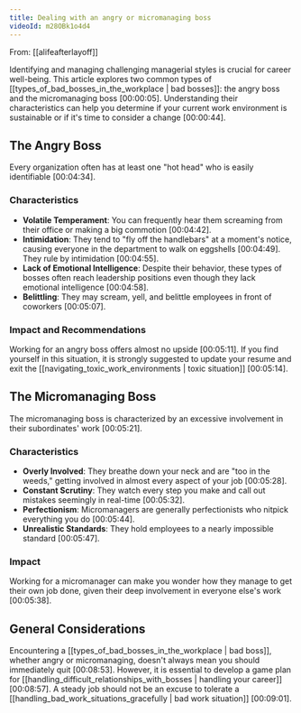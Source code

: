 ```yaml
---
title: Dealing with an angry or micromanaging boss
videoId: m28OBk1o4d4
---
```


From: [[alifeafterlayoff]] <br/> 

Identifying and managing challenging managerial styles is crucial for career well-being. This article explores two common types of [[types_of_bad_bosses_in_the_workplace | bad bosses]]: the angry boss and the micromanaging boss <a class="yt-timestamp" data-t="00:00:05">[00:00:05]</a>. Understanding their characteristics can help you determine if your current work environment is sustainable or if it's time to consider a change <a class="yt-timestamp" data-t="00:00:44">[00:00:44]</a>.

## The Angry Boss

Every organization often has at least one "hot head" who is easily identifiable <a class="yt-timestamp" data-t="00:04:34">[00:04:34]</a>.

### Characteristics
*   **Volatile Temperament**: You can frequently hear them screaming from their office or making a big commotion <a class="yt-timestamp" data-t="00:04:42">[00:04:42]</a>.
*   **Intimidation**: They tend to "fly off the handlebars" at a moment's notice, causing everyone in the department to walk on eggshells <a class="yt-timestamp" data-t="00:04:49">[00:04:49]</a>. They rule by intimidation <a class="yt-timestamp" data-t="00:04:55">[00:04:55]</a>.
*   **Lack of Emotional Intelligence**: Despite their behavior, these types of bosses often reach leadership positions even though they lack emotional intelligence <a class="yt-timestamp" data-t="00:04:58">[00:04:58]</a>.
*   **Belittling**: They may scream, yell, and belittle employees in front of coworkers <a class="yt-timestamp" data-t="00:05:07">[00:05:07]</a>.

### Impact and Recommendations
Working for an angry boss offers almost no upside <a class="yt-timestamp" data-t="00:05:11">[00:05:11]</a>. If you find yourself in this situation, it is strongly suggested to update your resume and exit the [[navigating_toxic_work_environments | toxic situation]] <a class="yt-timestamp" data-t="00:05:14">[00:05:14]</a>.

## The Micromanaging Boss

The micromanaging boss is characterized by an excessive involvement in their subordinates' work <a class="yt-timestamp" data-t="00:05:21">[00:05:21]</a>.

### Characteristics
*   **Overly Involved**: They breathe down your neck and are "too in the weeds," getting involved in almost every aspect of your job <a class="yt-timestamp" data-t="00:05:28">[00:05:28]</a>.
*   **Constant Scrutiny**: They watch every step you make and call out mistakes seemingly in real-time <a class="yt-timestamp" data-t="00:05:32">[00:05:32]</a>.
*   **Perfectionism**: Micromanagers are generally perfectionists who nitpick everything you do <a class="yt-timestamp" data-t="00:05:44">[00:05:44]</a>.
*   **Unrealistic Standards**: They hold employees to a nearly impossible standard <a class="yt-timestamp" data-t="00:05:47">[00:05:47]</a>.

### Impact
Working for a micromanager can make you wonder how they manage to get their own job done, given their deep involvement in everyone else's work <a class="yt-timestamp" data-t="00:05:38">[00:05:38]</a>.

## General Considerations

Encountering a [[types_of_bad_bosses_in_the_workplace | bad boss]], whether angry or micromanaging, doesn't always mean you should immediately quit <a class="yt-timestamp" data-t="00:08:53">[00:08:53]</a>. However, it is essential to develop a game plan for [[handling_difficult_relationships_with_bosses | handling your career]] <a class="yt-timestamp" data-t="00:08:57">[00:08:57]</a>. A steady job should not be an excuse to tolerate a [[handling_bad_work_situations_gracefully | bad work situation]] <a class="yt-timestamp" data-t="00:09:01">[00:09:01]</a>.